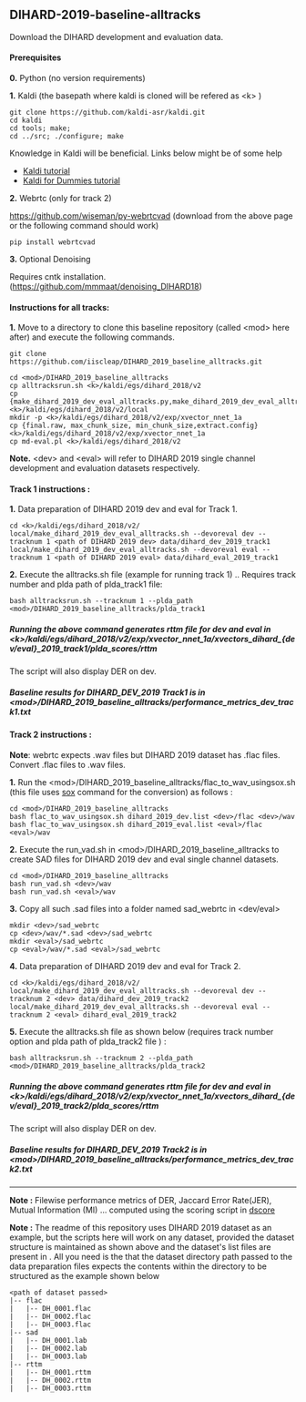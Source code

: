 ## DIHARD-2019-baseline-alltracks
Download the DIHARD development and evaluation data.

#### Prerequisites

**0.** Python (no version requirements)

**1.** Kaldi (the basepath where kaldi is cloned will be refered as  \<k\> )
```
git clone https://github.com/kaldi-asr/kaldi.git 
cd kaldi
cd tools; make;
cd ../src; ./configure; make
```
Knowledge in Kaldi will be beneficial. Links below might be of some help

- [Kaldi tutorial](http://kaldi-asr.org/doc/tutorial.html,"http://kaldi-asr.org/doc/tutorial.html")
- [Kaldi for Dummies tutorial](http://kaldi-asr.org/doc/kaldi_for_dummies.html,"http://kaldi-asr.org/doc/kaldi_for_dummies.html")

 **2.** Webrtc (only for track 2)

https://github.com/wiseman/py-webrtcvad (download from the above page or the following command should work) 
```
pip install webrtcvad
```

**3.** Optional Denoising 

Requires cntk installation. 
(https://github.com/mmmaat/denoising_DIHARD18)


#### Instructions for all tracks:
**1.** Move to a directory to clone this baseline repository (called \<mod\> here after) and execute the following commands.
```
git clone https://github.com/iiscleap/DIHARD_2019_baseline_alltracks.git
```

```
cd <mod>/DIHARD_2019_baseline_alltracks
cp alltracksrun.sh <k>/kaldi/egs/dihard_2018/v2
cp {make_dihard_2019_dev_eval_alltracks.py,make_dihard_2019_dev_eval_alltracks.sh} <k>/kaldi/egs/dihard_2018/v2/local     
mkdir -p <k>/kaldi/egs/dihard_2018/v2/exp/xvector_nnet_1a
cp {final.raw, max_chunk_size, min_chunk_size,extract.config} <k>/kaldi/egs/dihard_2018/v2/exp/xvector_nnet_1a
cp md-eval.pl <k>/kaldi/egs/dihard_2018/v2
```

**Note.** \<dev\> and \<eval\> will refer to DIHARD 2019 single channel development and evaluation datasets respectively. 

#### Track 1 instructions :

**1.**  Data preparation of DIHARD 2019 dev and eval for Track 1.
```
cd <k>/kaldi/egs/dihard_2018/v2/
local/make_dihard_2019_dev_eval_alltracks.sh --devoreval dev --tracknum 1 <path of DIHARD 2019 dev> data/dihard_dev_2019_track1
local/make_dihard_2019_dev_eval_alltracks.sh --devoreval eval --tracknum 1 <path of DIHARD 2019 eval> data/dihard_eval_2019_track1
```

**2.** Execute the alltracks.sh file (example for running track 1) .. Requires track number and plda path of plda_track1 file: 
```
bash alltracksrun.sh --tracknum 1 --plda_path <mod>/DIHARD_2019_baseline_alltracks/plda_track1
```

##### Running the above command generates rttm file for dev and eval in \<k\>/kaldi/egs/dihard_2018/v2/exp/xvector_nnet_1a/xvectors_dihard_{dev/eval}_2019_track1/plda_scores/rttm
 The script will also display DER on dev.

##### Baseline results for DIHARD_DEV_2019 Track1 is in \<mod\>/DIHARD_2019_baseline_alltracks/performance_metrics_dev_track1.txt

#### Track 2 instructions :

**Note**: webrtc expects .wav files but DIHARD 2019 dataset has .flac files. Convert .flac files to .wav files.

**1.** Run the \<mod\>/DIHARD_2019_baseline_alltracks/flac_to_wav_usingsox.sh (this file uses [sox](http://sox.sourceforge.net/) command for the conversion) as follows : 

```
cd <mod>/DIHARD_2019_baseline_alltracks
bash flac_to_wav_usingsox.sh dihard_2019_dev.list <dev>/flac <dev>/wav
bash flac_to_wav_usingsox.sh dihard_2019_eval.list <eval>/flac <eval>/wav 
```
**2.** Execute the run_vad.sh in \<mod\>/DIHARD_2019_baseline_alltracks to create SAD files for DIHARD 2019 dev and eval single channel datasets. 
```
cd <mod>/DIHARD_2019_baseline_alltracks
bash run_vad.sh <dev>/wav
bash run_vad.sh <eval>/wav  
```
**3.** Copy all such .sad files into a folder named sad_webrtc in <dev/eval>
```
mkdir <dev>/sad_webrtc
cp <dev>/wav/*.sad <dev>/sad_webrtc
mkdir <eval>/sad_webrtc
cp <eval>/wav/*.sad <eval>/sad_webrtc
```
**4.** Data preparation of DIHARD 2019 dev and eval for Track 2.
```
cd <k>/kaldi/egs/dihard_2018/v2/
local/make_dihard_2019_dev_eval_alltracks.sh --devoreval dev --tracknum 2 <dev> data/dihard_dev_2019_track2
local/make_dihard_2019_dev_eval_alltracks.sh --devoreval eval --tracknum 2 <eval> dihard_eval_2019_track2
```
**5.** Execute the alltracks.sh file as shown below (requires track number option and plda path of plda_track2 file ) :  
```
bash alltracksrun.sh --tracknum 2 --plda_path <mod>/DIHARD_2019_baseline_alltracks/plda_track2
```

##### Running the above command generates rttm file for dev and eval in \<k\>/kaldi/egs/dihard_2018/v2/exp/xvector_nnet_1a/xvectors_dihard_{dev/eval}_2019_track2/plda_scores/rttm
The script will also display DER on dev.

##### Baseline results for DIHARD_DEV_2019 Track2 is in \<mod\>/DIHARD_2019_baseline_alltracks/performance_metrics_dev_track2.txt
  
-------------------------------------------------

**Note :** Filewise performance metrics of DER, Jaccard Error Rate(JER), Mutual Information (MI) ... computed using the scoring script in [dscore](https://github.com/nryant/dscore "https://github.com/nryant/dscore")

**Note :** The readme of this repository uses DIHARD 2019 dataset as an example, but the scripts here will work on any dataset, provided the dataset structure is maintained as shown above and the dataset's list files are present in <mod>.
All you need is the that the dataset directory path passed to the data preparation files expects the contents within the directory to be structured as the example shown below
```
<path of dataset passed>
|-- flac
|   |-- DH_0001.flac
|   |-- DH_0002.flac
|   |-- DH_0003.flac
|-- sad
|   |-- DH_0001.lab
|   |-- DH_0002.lab
|   |-- DH_0003.lab
|-- rttm
|   |-- DH_0001.rttm
|   |-- DH_0002.rttm
|   |-- DH_0003.rttm
```
